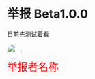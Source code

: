 <meta name="referrer" content="no-referrer" />
<style type="text/css" media="screen">
.round_icon{
  width: 34px;
  height: 34px;
  display: flex;
  border-radius: 50%;
  align-items: center;
  justify-content: center;
  overflow: hidden;

  vertical-align: middle;
}

  .user_div{
            width: 400px;
            height: 250px;
            background-color: red;
            
        }

</style>


# 举报 Beta1.0.0

目前先测试着看

<div class="user_div">
<img src="https://i2.hdslb.com/bfs/face/7899638a48e4b906a5e435552c02548fc31b3318.jpg" class="round_icon"  alt="">
<font size="5" face="arial" color="red">举报者名称</font>
</div>


